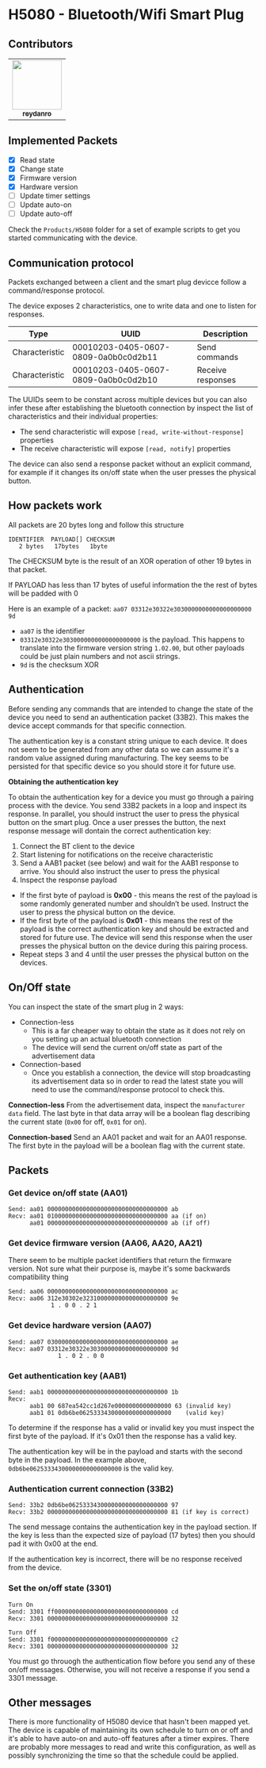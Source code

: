 # H5080 - Bluetooth/Wifi Smart Plug
## Contributors
<table>
    <tr>
        <td align="center"><a href="https://github.com/reydanro"><img src="https://github.com/reydanro.png" width="100px;"/><br/><sub><b>reydanro</b></sub></a><br/></td>
    </tr>
</table>


## Implemented Packets
- [x] Read state
- [x] Change state
- [x] Firmware version
- [x] Hardware version
- [ ] Update timer settings
- [ ] Update auto-on
- [ ] Update auto-off

Check the `Products/H5080` folder for a set of example scripts to get you started communicating with the device.


## Communication protocol

Packets exchanged between a client and the smart plug devicce follow a command/response protocol.

The device exposes 2 characteristics, one to write data and one to listen for responses.

| Type           | UUID                 | Description                       |
|----------------|----------------------------------|--------------------------------------|
| Characteristic | 00010203-0405-0607-0809-0a0b0c0d2b11 | Send commands |
| Characteristic | 00010203-0405-0607-0809-0a0b0c0d2b10 | Receive responses |

The UUIDs seem to be constant across multiple devices but you can also infer these after establishing the bluetooth connection by inspect the list of characteristics and their individual properties:
* The send characteristic will expose `[read, write-without-response]` properties
* The receive characteristic will expose `[read, notify]` properties

The device can also send a response packet without an explicit command, for example if it changes its on/off state when the user presses the physical button.

## How packets work
All packets are 20 bytes long and follow this structure
```
IDENTIFIER  PAYLOAD[] CHECKSUM
   2 bytes   17bytes   1byte
```
The CHECKSUM byte is the result of an XOR operation of other 19 bytes in that packet.

If PAYLOAD has less than 17 bytes of useful information the the rest of bytes will be padded with 0

Here is an example of a packet:
`aa07 03312e30322e3030000000000000000000 9d`
* `aa07` is the identifier
* `03312e30322e3030000000000000000000` is the payload. This happens to translate into the firmware version string `1.02.00`, but other payloads could be just plain numbers and not ascii strings.
* `9d` is the checksum XOR


## Authentication
Before sending any commands that are intended to change the state of the device you need to send an authentication packet (33B2). This makes the device accept commands for that specific connection.

The authentication key is a constant string unique to each device. It does not seem to be generated from any other data so we can assume it's a random value assigned during manufacturing. The key seems to be persisted for that specific device so you should store it for future use. 

**Obtaining the authentication key**

To obtain the authentication key for a device you must go through a pairing process with the device. You send 33B2 packets in a loop and inspect its response. In parallel, you should instruct the user to press the physical button on the smart plug. Once a user presses the button, the next response message will dontain the correct authentication key:
1. Connect the BT client to the device
2. Start listening for notifications on the receive characteristic
3. Send a AAB1 packet (see below) and wait for the AAB1 response to arrive. You should also instruct the user to press the physical 
4. Inspect the response payload
* If the first byte of payload is **0x00** - this means the rest of the payload is some randomly generated number and shouldn’t be used. Instruct the user to press the physical button on the device.
* If the first byte of the payload is **0x01** - this means the rest of the payload is the correct authentication key and should be extracted and stored for future use. The device will send this response when the user presses the physical button on the device during this pairing process.
* Repeat steps 3 and 4 until the user presses the physical button on the devices.


## On/Off state
You can inspect the state of the smart plug in 2 ways:
* Connection-less
    * This is a far cheaper way to obtain the state as it does not rely on you setting up an actual bluetooth connection
    * The device will send the current on/off state as part of the advertisement data
* Connection-based
    * Once you establish a connection, the device will stop broadcasting its advertisement data so in order to read the latest state you will need to use the command/response protocol to check this.

**Connection-less**
From the advertisement data, inspect the `manufacturer data` field. The last byte in that data array will be a boolean flag describing the current state (`0x00` for off, `0x01` for on).

**Connection-based**
Send an AA01 packet and wait for an AA01 response. The first byte in the payload will be a boolean flag with the current state.




## Packets

### Get device on/off state (AA01)
```
Send: aa01 0000000000000000000000000000000000 ab
Recv: aa01 0100000000000000000000000000000000 aa (if on)
      aa01 0000000000000000000000000000000000 ab (if off)
```

### Get device firmware version (AA06, AA20, AA21)
There seem to be multiple packet identifiers that return the firmware version. Not sure what their purpose is, maybe it's some backwards compatibility thing 
```
Send: aa06 0000000000000000000000000000000000 ac
Recv: aa06 312e30302e323100000000000000000000 9e
            1 . 0 0 . 2 1
```


### Get device hardware version (AA07)
```
Send: aa07 0300000000000000000000000000000000 ae
Recv: aa07 03312e30322e3030000000000000000000 9d
              1 . 0 2 . 0 0
```


### Get authentication key (AAB1)
```
Send: aab1 0000000000000000000000000000000000 1b
Recv: 
      aab1 00 687ea542cc1d267e0000000000000000 63 (invalid key)
      aab1 01 0db6be06253334300000000000000000    (valid key)
```
To determine if the response has a valid or invalid key you must inspect the first byte of the payload. If it's 0x01 then the response has a valid key.

The authentication key will be in the payload and starts with the second byte in the payload. In the example above, `0db6be06253334300000000000000000` is the valid key.


### Authentication current connection (33B2)
```
Send: 33b2 0db6be0625333430000000000000000000 97
Recv: 33b2 0000000000000000000000000000000000 81 (if key is correct)
```
The send message contains the authentication key in the payload section. If the key is less than the expected size of payload (17 bytes) then you should pad it with 0x00 at the end.

If the authentication key is incorrect, there will be no response received from the device. 

### Set the on/off state (3301)
```
Turn On
Send: 3301 ff00000000000000000000000000000000 cd
Recv: 3301 0000000000000000000000000000000000 32

Turn Off
Send: 3301 f000000000000000000000000000000000 c2
Recv: 3301 0000000000000000000000000000000000 32
```
You must go throuogh the authentication flow before you send any of these on/off messages. Otherwise, you will not receive a response if you send a 3301 message.


## Other messages
There is more functionality of H5080 device that hasn't been mapped yet. The device is capable of maintaining its own schedule to turn on or off and it's able to have auto-on and auto-off features after a timer expires.
There are probably more messages to read and write this configuration, as well as possibly synchronizing the time so that the schedule could be applied.

